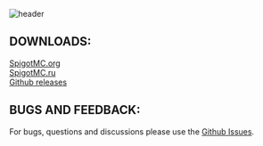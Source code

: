![header](https://imgur.com/KHewf1T.png)

## DOWNLOADS:
[SpigotMC.org](https://www.spigotmc.org/resources/ecolobby-for-lobby-plugin.101547/) \
[SpigotMC.ru](https://spigotmc.ru/resources/ecolobby-plagina-dlja-lobbi.998/) \
[Github releases](https://github.com/Baraban4ik/EcoLobby/releases)
## BUGS AND FEEDBACK:
For bugs, questions and discussions please use the [Github Issues](https://github.com/Baraban4ik/EcoLobby/issues).
